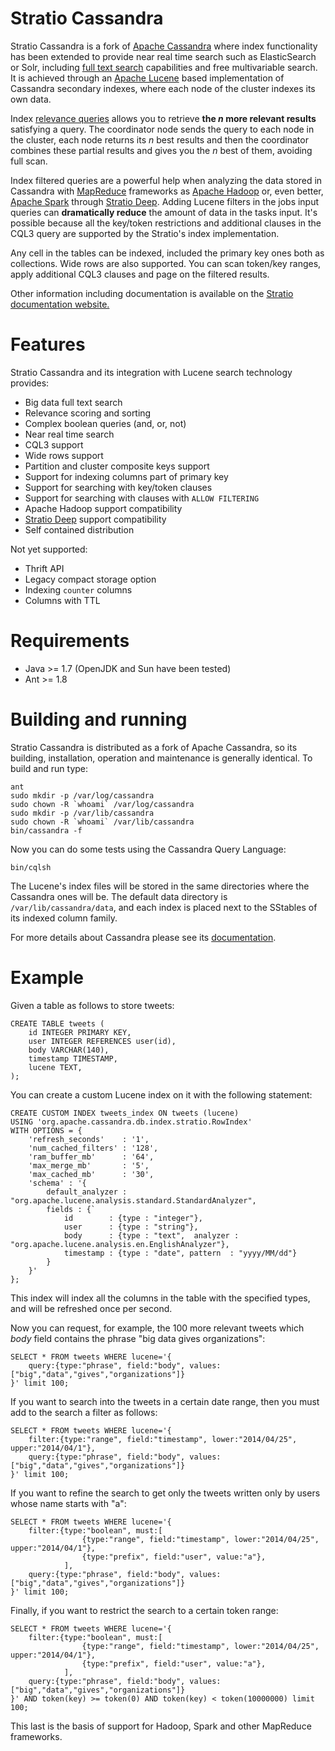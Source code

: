 Stratio Cassandra
=================

Stratio Cassandra is a fork of [Apache Cassandra](http://cassandra.apache.org/) where index functionality has been extended to provide near real time search such as ElasticSearch or Solr, including [full text search](http://en.wikipedia.org/wiki/Full_text_search) capabilities and free multivariable search. It is achieved through an [Apache Lucene](http://lucene.apache.org/) based implementation of Cassandra secondary indexes, where each node of the cluster indexes its own data.

Index [relevance queries](http://en.wikipedia.org/wiki/Relevance_(information_retrieval)) allows you to retrieve **the *n* more relevant results** satisfying a query. The coordinator node sends the query to each node in the cluster, each node returns its *n* best results and then the coordinator combines these partial results and gives you the *n* best of them, avoiding full scan.

Index filtered queries are a powerful help when analyzing the data stored in Cassandra with [MapReduce](http://es.wikipedia.org/wiki/MapReduce) frameworks as [Apache Hadoop](http://hadoop.apache.org/) or, even better, [Apache Spark](http://spark.apache.org/) through [Stratio Deep](https://github.com/Stratio/stratio-deep). Adding Lucene filters in the jobs input queries can **dramatically reduce** the amount of data in the tasks input. It's possible because all the key/token restrictions and additional clauses in the CQL3 query are supported by the Stratio's index implementation. 

Any cell in the tables can be indexed, included the primary key ones both as collections. Wide rows are also supported. You can scan token/key ranges, apply additional CQL3 clauses and page on the filtered results.

Other information including documentation is available on the [Stratio documentation website.](http://wordpress.dev.strat.io/cassandra/extended-search-in-cassandra/)

Features
========

Stratio Cassandra and its integration with Lucene search technology provides:

  * Big data full text search
  * Relevance scoring and sorting
  * Complex boolean queries (and, or, not)
  * Near real time search
  * CQL3 support
  * Wide rows support
  * Partition and cluster composite keys support
  * Support for indexing columns part of primary key
  * Support for searching with key/token clauses
  * Support for searching with clauses with `ALLOW FILTERING`
  * Apache Hadoop support compatibility
  * [Stratio Deep](https://github.com/Stratio/stratio-deep) support compatibility
  * Self contained distribution
  
Not yet supported:

  * Thrift API
  * Legacy compact storage option
  * Indexing `counter` columns
  * Columns with TTL

Requirements
============

  * Java >= 1.7 (OpenJDK and Sun have been tested)
  * Ant >= 1.8

Building and running
====================

Stratio Cassandra is distributed as a fork of Apache Cassandra, so its building, installation, operation and maintenance is generally identical. To build and run type:

```
ant
sudo mkdir -p /var/log/cassandra
sudo chown -R `whoami` /var/log/cassandra
sudo mkdir -p /var/lib/cassandra
sudo chown -R `whoami` /var/lib/cassandra
bin/cassandra -f
```

Now you can do some tests using the Cassandra Query Language:

```
bin/cqlsh
```

The Lucene's index files will be stored in the same directories where the Cassandra ones will be. The default data directory is `/var/lib/cassandra/data`, and each index is placed next to the SStables of its indexed column family. 

For more details about Cassandra please see its [documentation](http://cassandra.apache.org/).

Example
=======

Given a table as follows to store tweets:

```
CREATE TABLE tweets (
    id INTEGER PRIMARY KEY,
    user INTEGER REFERENCES user(id),
    body VARCHAR(140),
    timestamp TIMESTAMP,
    lucene TEXT,
);
```

You can create a custom Lucene index on it with the following statement:

```
CREATE CUSTOM INDEX tweets_index ON tweets (lucene) 
USING 'org.apache.cassandra.db.index.stratio.RowIndex'
WITH OPTIONS = {
    'refresh_seconds'    : '1',
    'num_cached_filters' : '128',
    'ram_buffer_mb'      : '64',
    'max_merge_mb'       : '5',
    'max_cached_mb'      : '30',
    'schema' : '{
        default_analyzer : "org.apache.lucene.analysis.standard.StandardAnalyzer",
        fields : {`
            id        : {type : "integer"},
            user      : {type : "string"},
            body      : {type : "text",  analyzer : "org.apache.lucene.analysis.en.EnglishAnalyzer"},
            timestamp : {type : "date", pattern  : "yyyy/MM/dd"}
        }
    }'
};
```

This index will index all the columns in the table with the specified types, and will be refreshed once per second.

Now you can request, for example, the 100 more relevant tweets which *body* field contains the phrase "big data gives organizations":

```
SELECT * FROM tweets WHERE lucene='{
	query:{type:"phrase", field:"body", values:["big","data","gives","organizations"]}
}' limit 100;
```

If you want to search into the tweets in a certain date range, then you must add to the search a filter as follows:

```
SELECT * FROM tweets WHERE lucene='{
    filter:{type:"range", field:"timestamp", lower:"2014/04/25", upper:"2014/04/1"},
    query:{type:"phrase", field:"body", values:["big","data","gives","organizations"]}
}' limit 100;
```

If you want to refine the search to get only the tweets written only by users whose name starts with "a":

```
SELECT * FROM tweets WHERE lucene='{
    filter:{type:"boolean", must:[
				{type:"range", field:"timestamp", lower:"2014/04/25", upper:"2014/04/1"},
				{type:"prefix", field:"user", value:"a"},
			],
    query:{type:"phrase", field:"body", values:["big","data","gives","organizations"]}
}' limit 100;
```

Finally, if you want to restrict the search to a certain token range:

```
SELECT * FROM tweets WHERE lucene='{
    filter:{type:"boolean", must:[
				{type:"range", field:"timestamp", lower:"2014/04/25", upper:"2014/04/1"},
				{type:"prefix", field:"user", value:"a"},
			],
    query:{type:"phrase", field:"body", values:["big","data","gives","organizations"]}
}' AND token(key) >= token(0) AND token(key) < token(10000000) limit 100;
```

This last is the basis of support for Hadoop, Spark and other MapReduce frameworks.











